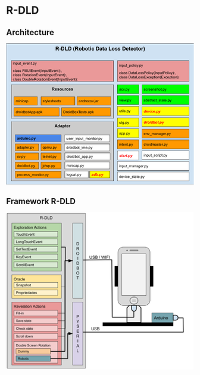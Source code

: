 # R-DLD

## Architecture
![R-DLD](../build%20robot/robot/Architecture.png)

## Framework R-DLD
![R-DLD](../build%20robot/robot/framework_rdld.png)


